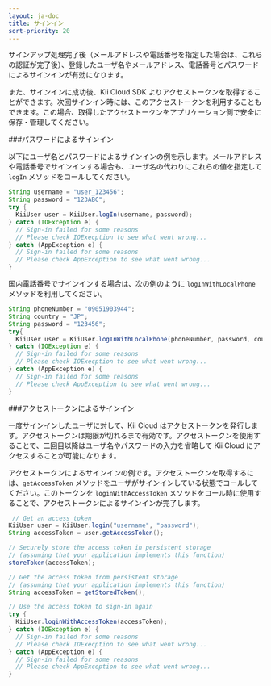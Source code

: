 ```yaml
---
layout: ja-doc
title: サインイン
sort-priority: 20
---
```

サインアップ処理完了後（メールアドレスや電話番号を指定した場合は、これらの認証が完了後）、登録したユーザ名やメールアドレス、電話番号とパスワードによるサインインが有効になります。

また、サインインに成功後、Kii Cloud SDK よりアクセストークンを取得することができます。次回サインイン時には、このアクセストークンを利用することもできます。この場合、取得したアクセストークンをアプリケーション側で安全に保存・管理してください。



###パスワードによるサインイン

以下にユーザ名とパスワードによるサインインの例を示します。メールアドレスや電話番号でサインインする場合も、ユーザ名の代わりにこれらの値を指定して `logIn` メソッドをコールしてください。

```java
String username = "user_123456";
String password = "123ABC";
try {
  KiiUser user = KiiUser.logIn(username, password);
} catch (IOException e) {
  // Sign-in failed for some reasons
  // Please check IOExecption to see what went wrong...
} catch (AppException e) {
  // Sign-in failed for some reasons
  // Please check AppException to see what went wrong...
}
```
国内電話番号でサインインする場合は、次の例のように `logInWithLocalPhone` メソッドを利用してください。

```java
String phoneNumber = "09051903944";
String country = "JP";
String password = "123456";
try{
  KiiUser user = KiiUser.logInWithLocalPhone(phoneNumber, password, country);
} catch (IOException e) {
  // Sign-in failed for some reasons
  // Please check IOExecption to see what went wrong...
} catch (AppException e) {
  // Sign-in failed for some reasons
  // Please check AppException to see what went wrong...
}
```

###アクセストークンによるサインイン

一度サインインしたユーザに対して、Kii Cloud はアクセストークンを発行します。アクセストークンは期限が切れるまで有効です。アクセストークンを使用することで、二回目以降はユーザ名やパスワードの入力を省略して Kii Cloud にアクセスすることが可能になります。

アクセストークンによるサインインの例です。アクセストークンを取得するには、`getAccessToken` メソッドをユーザがサインインしている状態でコールしてください。このトークンを `loginWithAccessToken` メソッドをコール時に使用することで、アクセストークンによるサインインが完了します。

```java
 // Get an access token
KiiUser user = KiiUser.login("username", "password");
String accessToken = user.getAccessToken();

// Securely store the access token in persistent storage
// (assuming that your application implements this function)
storeToken(accessToken);

// Get the access token from persistent storage
// (assuming that your application implements this function)
String accessToken = getStoredToken();

// Use the access token to sign-in again
try {
  KiiUser.loginWithAccessToken(accessToken);
} catch (IOException e) {
  // Sign-in failed for some reasons
  // Please check IOExecption to see what went wrong...
} catch (AppException e) {
  // Sign-in failed for some reasons
  // Please check AppException to see what went wrong...
}
```
